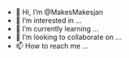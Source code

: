- 👋 Hi, I’m @MakesMakesjan
- 👀 I’m interested in ...
- 🌱 I’m currently learning ...
- 💞️ I’m looking to collaborate on ...
- 📫 How to reach me ...

<!---
MakesMakesjan/MakesMakesjan is a ✨ special ✨ repository because its `README.md` (this file) appears on your GitHub profile.
You can click the Preview link to take a look at your changes.
--->
